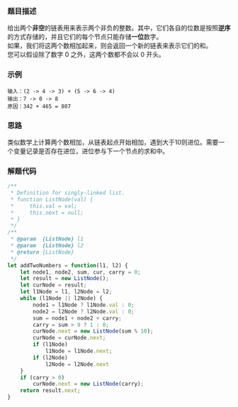 ### 题目描述
给出两个**非空**的链表用来表示两个非负的整数。其中，它们各自的位数是按照**逆序**的方式存储的，并且它们的每个节点只能存储**一位**数字。  
如果，我们将这两个数相加起来，则会返回一个新的链表来表示它们的和。  
您可以假设除了数字 0 之外，这两个数都不会以 0 开头。
### 示例
```
输入：(2 -> 4 -> 3) + (5 -> 6 -> 4)
输出：7 -> 0 -> 8
原因：342 + 465 = 807
```
### 思路
类似数学上计算两个数相加，从链表起点开始相加，遇到大于10则进位。需要一个变量记录是否存在进位，进位参与下一个节点的求和中。
### 解题代码
```javascript
/**
 * Definition for singly-linked list.
 * function ListNode(val) {
 *     this.val = val;
 *     this.next = null;
 * }
 */
/**
 * @param  {ListNode} l1
 * @param  {ListNode} l2
 * @return {ListNode}
 */
let addTwoNumbers = function(l1, l2) {
    let node1, node2, sum, cur, carry = 0;
    let result = new ListNode();
    let curNode = result;
    let l1Node = l1, l2Node = l2;
    while (l1Node || l2Node) {
        node1 = l1Node ? l1Node.val : 0;
        node2 = l2Node ? l2Node.val : 0;
        sum = node1 + node2 + carry;
        carry = sum > 9 ? 1 : 0;
        curNode.next = new ListNode(sum % 10);
        curNode = curNode.next;
        if (l1Node)
            l1Node = l1Node.next;
        if (l2Node)
            l2Node = l2Node.next
    }
    if (carry > 0)
        curNode.next = new ListNode(carry);
    return result.next;
}
```
